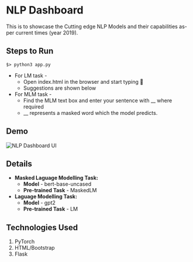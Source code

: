 # NLP Dashboard

This is to showcase the Cutting edge NLP Models and their capabilities as-per current times (year 2019).

## Steps to Run
````
$> python3 app.py
````
* For LM task -
    * Open index.html in the browser and start typing :speech_balloon:
    * Suggestions are shown below
* For MLM task -
    * Find the MLM text box and enter your sentence with __ where required
    * __ represents a masked word which the model predicts.



## Demo
![NLP Dashboard UI](https://github.com/NotYeshwanthReddy/NLP-Dashboard/blob/master/UI.png)

## Details
* __Masked Laguage Modelling Task:__
    * __Model__ - bert-base-uncased
    * __Pre-trained Task__ - MaskedLM
* __Laguage Modelling Task:__
    * __Model__ - gpt2
    * __Pre-trained Task__ - LM

## Technologies Used
1. PyTorch
2. HTML/Bootstrap
3. Flask
